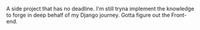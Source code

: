 A side project that has no deadline. I'm still tryna implement the knowledge to forge in deep behalf of my Django journey.
Gotta figure out the Front-end. 